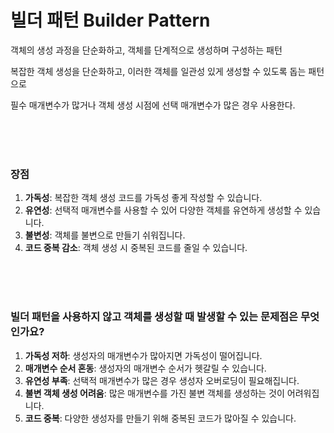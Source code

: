 # 빌더 패턴 Builder Pattern

객체의 생성 과정을 단순화하고, 객체를 단계적으로 생성하며 구성하는 패턴


복잡한 객체 생성을 단순화하고, 이러한 객체를 일관성 있게 생성할 수 있도록 돕는 패턴으로

필수 매개변수가 많거나 객체 생성 시점에 선택 매개변수가 많은 경우 사용한다.

<br><br><br>

### 장점
1. **가독성**: 복잡한 객체 생성 코드를 가독성 좋게 작성할 수 있습니다.
2. **유연성**: 선택적 매개변수를 사용할 수 있어 다양한 객체를 유연하게 생성할 수 있습니다.
3. **불변성**: 객체를 불변으로 만들기 쉬워집니다.
4. **코드 중복 감소**: 객체 생성 시 중복된 코드를 줄일 수 있습니다.


<br><br><br>

### **빌더 패턴을 사용하지 않고 객체를 생성할 때 발생할 수 있는 문제점은 무엇인가요?**

1. **가독성 저하**: 생성자의 매개변수가 많아지면 가독성이 떨어집니다.
2. **매개변수 순서 혼동**: 생성자의 매개변수 순서가 헷갈릴 수 있습니다.
3. **유연성 부족**: 선택적 매개변수가 많은 경우 생성자 오버로딩이 필요해집니다.
4. **불변 객체 생성 어려움**: 많은 매개변수를 가진 불변 객체를 생성하는 것이 어려워집니다.
5. **코드 중복**: 다양한 생성자를 만들기 위해 중복된 코드가 많아질 수 있습니다.
